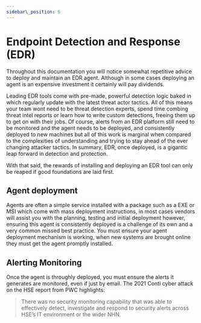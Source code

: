 ```yaml
---
sidebar\_position: 6
---
```


# Endpoint Detection and Response (EDR)
    
Throughout this documentation you will notice somewhat repetitive advice to deploy and maintain an EDR agent. Although in some cases deploying an agent is an expensive investment it certainly will pay dividends. 

Leading EDR tools come with pre-made, powerful detection logic baked in which regularly update with the latest threat actor tactics. All of this means your team wont need to be threat detection experts, spend time combing threat intel reports or learn how to write custom detections, freeing them up to get on with their jobs. Of course, alerts from an EDR platform still need to be monitored and the agent needs to be deployed, and consistently deployed to new machines but all of this work is marginal when compared to the complexities of understanding and trying to stay ahead of the ever changing attacker tactics. In summary, EDR, once deployed, is a gigantic leap forward in detection and protection. 

 
With that said, the rewards of installing and deploying an EDR tool can only be reaped if good foundations are laid first. 

## Agent deployment
Agents are often a simple service installed with a package such as a EXE or MSI which come with mass deployment instructions, in most cases vendors will assist you with the planning, testing and initial deployment however, ensuring this agent is consistently deployed is a challenge of its own and a very common missed best practice. You must ensure your agent deployment mechanism is working, when new systems are brought online they must get the agent promptly installed.

## Alerting Monitoring 
Once the agent is throughly deployed, you must ensure the alerts it generates are monitored, even if just by email. The 2021 Conti cyber attack on the HSE report from PWC highlights: 
> There was no security monitoring capability that was able to effectively detect, investigate and respond to security alerts across HSE’s IT environment or the wider NHN.




